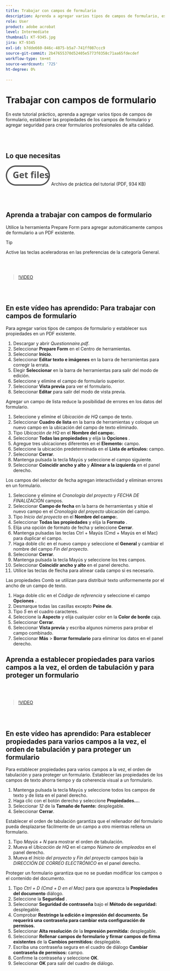 ```yaml
---
title: Trabajar con campos de formulario
description: Aprenda a agregar varios tipos de campos de formulario, establecer propiedades de campos de formulario y agregar seguridad para crear formularios profesionales de alta calidad
role: User
product: adobe acrobat
level: Intermediate
thumbnail: KT-9345.jpg
jira: KT-9345
exl-id: b7dde660-846c-4875-b5a7-741ff087ccc9
source-git-commit: 2b47655370d52405e5773f0358c71aa65fdecdef
workflow-type: tm+mt
source-wordcount: '725'
ht-degree: 0%

---
```


# Trabajar con campos de formulario

En este tutorial práctico, aprenda a agregar varios tipos de campos de formulario, establecer las propiedades de los campos de formulario y agregar seguridad para crear formularios profesionales de alta calidad.

<br> 

## Lo que necesitas

[![Obtener archivo](../assets/Getfiles.svg)](../assets/Questionnaire.pdf)
Archivo de práctica del tutorial (PDF, 934 KB)

<br> 

## Aprenda a trabajar con campos de formulario

Utilice la herramienta Prepare Form para agregar automáticamente campos de formulario a un PDF existente.

>[!TIP]
>
>Active las teclas aceleradoras en las preferencias de la categoría General.

<br> 

>[!VIDEO](https://video.tv.adobe.com/v/340084?quality=12&learn=on&hidetitle=true)

<br> 

## En este vídeo has aprendido: Para trabajar con campos de formulario

Para agregar varios tipos de campos de formulario y establecer sus propiedades en un PDF existente.

1. Descargar y abrir *Questionnaire.pdf*.
1. Seleccionar **Prepare Form** en el Centro de herramientas.
1. Seleccionar **Inicio**.
1. Seleccionar **Editar texto e imágenes** en la barra de herramientas para corregir la errata.
1. Elegir **Seleccionar** en la barra de herramientas para salir del modo de edición.
1. Seleccione y elimine el campo de formulario superior.
1. Seleccionar **Vista previa** para ver el formulario.
1. Seleccionar **Editar** para salir del modo de vista previa.

Agregar un campo de lista reduce la posibilidad de errores en los datos del formulario.

1. Seleccione y elimine el *Ubicación de HQ* campo de texto.
1. Seleccionar **Cuadro de lista** en la barra de herramientas y coloque un nuevo campo en la ubicación del campo de texto eliminado.
1. Tipo *Ubicación de HQ* en el **Nombre del campo:**.
1. Seleccionar **Todas las propiedades** y elija la **Opciones** .
1. Agregue tres ubicaciones diferentes en el **Elemento:** campo.
1. Seleccione la ubicación predeterminada en el **Lista de artículos:** campo.
1. Seleccionar **Cerrar**.
1. Mantenga pulsada la tecla Mayús y seleccione el campo siguiente.
1. Seleccionar **Coincidir ancho y alto** y **Alinear a la izquierda** en el panel derecho.

Los campos del selector de fecha agregan interactividad y eliminan errores en un formulario.

1. Seleccione y elimine el *Cronología del proyecto* y *FECHA DE FINALIZACIÓN* campos.
1. Seleccionar **Campo de fecha** en la barra de herramientas y sitúe el nuevo campo en el *Cronología del proyecto* ubicación del campo.
1. Tipo *Inicio del proyecto* en el **Nombre del campo:**.
1. Seleccionar **Todas las propiedades** y elija la **Formato** .
1. Elija una opción de formato de fecha y seleccione **Cerrar**.
1. Mantenga pulsadas las teclas Ctrl + Mayús (Cmd + Mayús en el Mac) para duplicar el campo.
1. Haga doble clic en el nuevo campo y seleccione el **General** y cambiar el nombre del campo *Fin del proyecto*.
1. Seleccionar **Cerrar**.
1. Mantenga pulsada la tecla Mayús y seleccione los tres campos.
1. Seleccionar **Coincidir ancho y alto** en el panel derecho.
1. Utilice las teclas de flecha para alinear cada campo si es necesario.

Las propiedades Comb se utilizan para distribuir texto uniformemente por el ancho de un campo de texto.

1. Haga doble clic en el *Código de referencia* y seleccione el campo **Opciones** .
1. Desmarque todas las casillas excepto **Peine de**.
1. Tipo *5* en el cuadro caracteres.
1. Seleccione la **Aspecto** y elija cualquier color en la **Color de borde** caja.
1. Seleccionar **Cerrar**.
1. Seleccionar **Vista previa** y escriba algunos números para probar el campo combinado.
1. Seleccionar **Más** > **Borrar formulario** para eliminar los datos en el panel derecho.

## Aprenda a establecer propiedades para varios campos a la vez, el orden de tabulación y para proteger un formulario

<br> 

>[!VIDEO](https://video.tv.adobe.com/v/340096?hidetitle=true)

<br> 

## En este vídeo has aprendido: Para establecer propiedades para varios campos a la vez, el orden de tabulación y para proteger un formulario

Para establecer propiedades para varios campos a la vez, el orden de tabulación y para proteger un formulario. Establecer las propiedades de los campos de texto ahorra tiempo y da coherencia visual a un formulario.

1. Mantenga pulsada la tecla Mayús y seleccione todos los campos de texto y de lista en el panel derecho.
1. Haga clic con el botón derecho y seleccione **Propiedades...**.
1. Seleccionar *12* de la **Tamaño de fuente:** desplegable.
1. Seleccionar **Cerrar**.

Establecer el orden de tabulación garantiza que el rellenador del formulario pueda desplazarse fácilmente de un campo a otro mientras rellena un formulario.

1. Tipo *Mayús + N* para mostrar el orden de tabulación.
1. Mueva el *Ubicación de HQ* en el campo *Número de empleados* en el panel derecho.
1. Mueva el *Inicio del proyecto* y *Fin del proyecto* campos bajo la *DIRECCIÓN DE CORREO ELECTRÓNICO* en el panel derecho.

Proteger un formulario garantiza que no se puedan modificar los campos o el contenido del documento.

1. Tipo *Ctrl + D (Cmd + D en el Mac)* para que aparezca la **Propiedades del documento** diálogo.
1. Seleccione la **Seguridad** .
1. Seleccionar **Seguridad de contraseña** bajo el **Método de seguridad:** desplegable.
1. Comprobar **Restringe la edición e impresión del documento. Se requerirá una contraseña para cambiar esta configuración de permisos.**
1. Seleccionar **Alta resolución** de la **Impresión permitida:** desplegable.
1. Seleccionar **Rellenar campos de formulario y firmar campos de firma existentes** de la **Cambios permitidos:** desplegable.
1. Escriba una contraseña segura en el cuadro de diálogo **Cambiar contraseña de permisos:** campo.
1. Confirme la contraseña y seleccione **OK**.
1. Seleccionar **OK** para salir del cuadro de diálogo.
